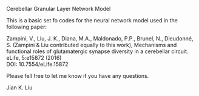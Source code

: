 
Cerebellar Granular Layer Network Model

This is a basic set fo codes for the neural network model used in the following paper:

Zampini, V., Liu, J. K., Diana, M.A., Maldonado, P.P., Brunel, N., Dieudonné, S. 
(Zampini & Liu contributed equally to this work), 
Mechanisms and functional roles of glutamatergic synapse diversity in a cerebellar circuit. eLife, 5:e15872 (2016)  
DOI: 10.7554/eLife.15872

Please fell free to let me know if you have any questions.

Jian K. Liu

